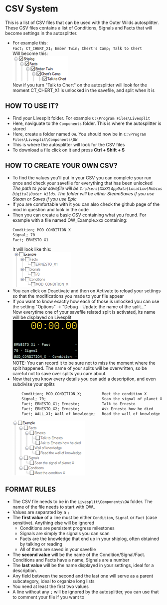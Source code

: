 # CSV System

This is a list of CSV files that can be used with the Outer Wilds autosplitter.<br>
These CSV files contains a list of Conditions, Signals and Facts that will become settings in the autosplitter.<br>
* For example this:<br>
`Fact; CT_CHERT_X1; Ember Twin; Chert's Camp; Talk to Chert`<br>
Will become this:<br>
![Chert.png](https://github.com/78epo/Autosplitters/blob/main/Outer%20Wilds/CSV/Images_RM/CSV_Chert.png)<br>
Now if you turn "Talk to Chert" on the autosplitter will look for the moment CT_CHERT_X1 is unlocked in the savefile, and split when it is<br>


## HOW TO USE IT?

* Find your Livesplit folder. For example `C:\Program Files\Livesplit`<br>
* Here, naviguate to the `Components` folder. This is where the autosplitter is stored<br>
* Here, create a folder named `OW`. You should now be in `C:\Program Files\Livesplit\Components\OW`<br>
* This is where the autosplitter will look for the CSV files<br>
* To download a file click on it and press **Ctrl + Shift + S**


## HOW TO CREATE YOUR OWN CSV?

* To find the values you'll put in your CSV you can complete your run once and check your savefile for everything that has been unlocked<br>
*The path to your savefile will be `C:\Users\XXXX\AppData\LocalLow\Mobius Digital\Outer Wilds`. The folder will be either SteamSaves if you use Steam or Saves if you use Epic*<br>
* If you are comfortable with it you can also check the github page of the mod in question and look in the code<br>
* Then you can create a basic CSV containing what you found. For example with a file named OW_Example.xxx containing:<br>
    ```
    Condition; MOD_CONDITION_X
    Signal; 70
    Fact; ERNESTO_X1
    ```
    It will look like this:<br>
    ![Example1.png](https://github.com/78epo/Autosplitters/blob/main/Outer%20Wilds/CSV/Images_RM/CSV_Example1.png)<br>
* You can click on Deactivate and then on Activate to reload your settings so that the modifications you made to your file appear<br>
* If you want to know exactly how each of those is unlocked you can use the setting "Options" -> "Debug - Update the name of the split..."<br>
Now everytime one of your savefile related split is activated, its name will be displayed on Livesplit<br>
<img src="https://github.com/78epo/Autosplitters/blob/main/Outer%20Wilds/CSV/Images_RM/CSV_Livesplit.png" alt="Livesplit.png" width="210"/><br>
NOTE: You can record it to be sure not to miss the moment where the split happened. The name of your splits will be overwritten, so be careful not to save over splits you care about.<br>
* Now that you know every details you can add a description, and even subdivise your splits<br>
    ```
        Condition; MOD_CONDITION_X;         Meet the condition X
        Signal; 70;                         Scan the signal of planet X
        Fact; ERNESTO_X1; Ernesto;          Talk to Ernesto
        Fact; ERNESTO_X2; Ernesto;          Ask Ernesto how he died
        Fact; WALL_X1; Wall of knowledge;   Read the wall of knowledge
    ```
    ![Example2.png](https://github.com/78epo/Autosplitters/blob/main/Outer%20Wilds/CSV/Images_RM/CSV_Example2.png)<br>


## FORMAT RULES

* The CSV file needs to be in the `Livesplit\Components\OW` folder. The name of the file needs to start with OW_<br>
* Values are separated by a `;`
* The **first value** of a line must be either `Condition`, `Signal` or `Fact` (case sensitive). Anything else will be ignored<br>
    * Conditions are persistent progress milestones<br>
    * Signals are simply the signals you can scan<br>
    * Facts are the knowledge that end up in your shiplog, often obtained by talking or reading<br>
    * All of them are saved in your savefile<br>
* The **second value** will be the name of the Condition/Signal/Fact. Conditions and Facts have a name, Signals are a number<br>
* The **last value** will be the name displayed in your settings, ideal for a description.<br>
* Any field between the second and the last one will serve as a parent subcategory, ideal to organize long lists<br>
* You need at least the first two values<br>
* A line without any `;` will be ignored by the autosplitter, you can use that to comment your file if you want to<br>
